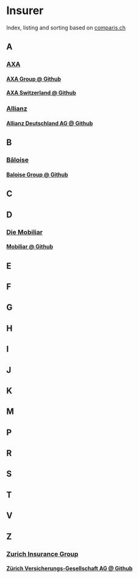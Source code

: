 # Insurer
Index, listing and sorting based on [comparis.ch](https://www.comparis.ch/versicherung/liste-schweiz)

## A

### [AXA](https://en.wikipedia.org/wiki/AXA)

#### [AXA Group @ Github](https://github.com/axa-group)
#### [AXA Switzerland @ Github](https://github.com/axa-ch)

### [Allianz](https://de.wikipedia.org/wiki/Allianz_SE)
#### [Allianz Deutschland AG @ Github](https://github.com/allianz-de)

## B

### [Bâloise](https://en.wikipedia.org/wiki/Baloise)
#### [Baloise Group @ Github](https://github.com/baloise)

## C

## D

### [Die Mobiliar](https://de.wikipedia.org/wiki/Schweizerische_Mobiliar)
#### [Mobiliar @ Github](https://github.com/mobiliar)

## E

## F

## G

## H

## I

## J

## K

## M

## P

## R

## S

## T

## V

## Z

### [Zurich Insurance Group](https://de.wikipedia.org/wiki/Zurich_Insurance_Group)

#### [Zürich Versicherungs-Gesellschaft AG @ Github](https://github.com/zurichversicherung)
